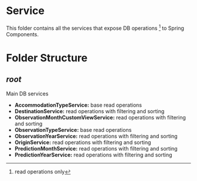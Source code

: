 # Service

This folder contains all the services that expose DB operations [^1] to Spring Components.

# Folder Structure

## <em>root</em>

Main DB services

- <strong>AccommodationTypeService:</strong> base read operations
- <strong>DestinationService:</strong> read operations with filtering and sorting
- <strong>ObservationMonthCustomViewService:</strong> read operations with filtering and sorting
- <strong>ObservationTypeService:</strong> base read operations
- <strong>ObservationYearService:</strong> read operations with filtering and sorting
- <strong>OriginService:</strong> read operations with filtering and sorting
- <strong>PredictionMonthService:</strong> read operations with filtering and sorting
- <strong>PredictionYearService:</strong> read operations with filtering and sorting

[^1]: read operations only